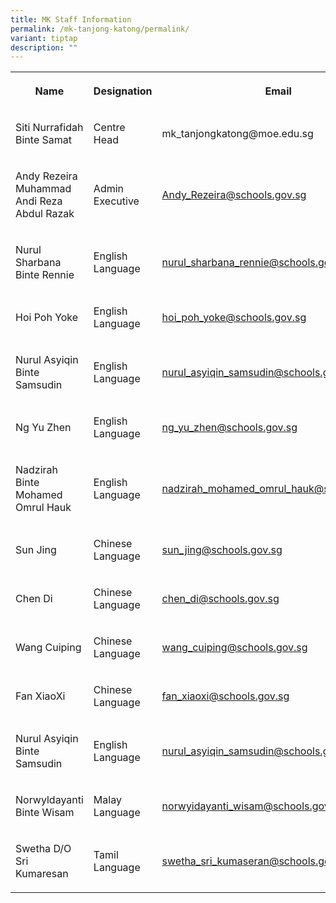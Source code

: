 ```yaml
---
title: MK Staff Information
permalink: /mk-tanjong-katong/permalink/
variant: tiptap
description: ""
---
```

<table><tbody><tr><th rowspan="1" colspan="1"><p>Name</p></th><th rowspan="1" colspan="1"><p>Designation</p></th><th rowspan="1" colspan="1"><p>Email</p></th></tr><tr><td rowspan="1" colspan="1"><p>Siti Nurrafidah Binte Samat</p></td><td rowspan="1" colspan="1"><p>Centre Head</p></td><td rowspan="1" colspan="1"><p><a rel="noopener noreferrer nofollow" target="_blank">mk_tanjongkatong@moe.edu.sg</a></p></td></tr><tr><td rowspan="1" colspan="1"><p>Andy Rezeira Muhammad Andi Reza Abdul Razak</p><p></p></td><td rowspan="1" colspan="1"><p></p><p>Admin Executive</p></td><td rowspan="1" colspan="1"><p></p><p><a href="mailto:Andy_Rezeira@schools.gov.sg" rel="noopener noreferrer nofollow" target="_blank">Andy_Rezeira@schools.gov.sg</a></p></td></tr><tr><td rowspan="1" colspan="1"><p>Nurul Sharbana Binte Rennie</p><p></p></td><td rowspan="1" colspan="1"><p>English Language</p></td><td rowspan="1" colspan="1"><p><a href="mailto:nurul_sharbana_rennie@schools.gov.sg" rel="noopener noreferrer nofollow" target="_blank">nurul_sharbana_rennie@schools.gov.sg</a></p></td></tr><tr><td rowspan="1" colspan="1"><p>Hoi Poh Yoke</p></td><td rowspan="1" colspan="1"><p>English Language</p></td><td rowspan="1" colspan="1"><p><a href="mailto:hoi_poh_yoke@schools.gov.sg%20" rel="noopener noreferrer nofollow" target="_blank">hoi_poh_yoke@schools.gov.sg</a></p></td></tr><tr><td rowspan="1" colspan="1"><p>Nurul Asyiqin Binte Samsudin</p></td><td rowspan="1" colspan="1"><p>English Language</p></td><td rowspan="1" colspan="1"><p><a href="mailto:nurul_asyiqin_samsudin@schools.gov.sg%20" rel="noopener noreferrer nofollow" target="_blank">nurul_asyiqin_samsudin@schools.gov.sg</a></p></td></tr><tr><td rowspan="1" colspan="1"><p>Ng Yu Zhen</p></td><td rowspan="1" colspan="1"><p>English Language</p></td><td rowspan="1" colspan="1"><p><a href="mailto:ng_yu_zhen@schools.gov.sg" rel="noopener noreferrer nofollow" target="_blank">ng_yu_zhen@schools.gov.sg</a></p></td></tr><tr><td rowspan="1" colspan="1"><p>Nadzirah Binte Mohamed Omrul Hauk</p></td><td rowspan="1" colspan="1"><p>English Language</p></td><td rowspan="1" colspan="1"><p><a href="mailto:nadzirah_mohamed_omrul_hauk@schools.gov.sg" rel="noopener noreferrer nofollow" target="_blank">nadzirah_mohamed_omrul_hauk@schools.gov.sg</a></p></td></tr><tr><td rowspan="1" colspan="1"><p>Sun Jing</p></td><td rowspan="1" colspan="1"><p>Chinese Language</p></td><td rowspan="1" colspan="1"><p><a href="mailto:sun_jing@schools.gov.sg%20" rel="noopener noreferrer nofollow" target="_blank">sun_jing@schools.gov.sg</a></p></td></tr><tr><td rowspan="1" colspan="1"><p>Chen Di</p></td><td rowspan="1" colspan="1"><p>Chinese Language</p></td><td rowspan="1" colspan="1"><p><a href="mailto:chen_di@schools.gov.sg%20" rel="noopener noreferrer nofollow" target="_blank">chen_di@schools.gov.sg</a></p></td></tr><tr><td rowspan="1" colspan="1"><p>Wang Cuiping</p></td><td rowspan="1" colspan="1"><p>Chinese Language</p></td><td rowspan="1" colspan="1"><p><a href="mailto:wang_cuiping@schools.gov.sg%20" rel="noopener noreferrer nofollow" target="_blank">wang_cuiping@schools.gov.sg</a></p></td></tr><tr><td rowspan="1" colspan="1"><p>Fan XiaoXi</p></td><td rowspan="1" colspan="1"><p>Chinese Language</p></td><td rowspan="1" colspan="1"><p><a href="mailto:fan_xiaoxi@schools.gov.sg%20" rel="noopener noreferrer nofollow" target="_blank">fan_xiaoxi@schools.gov.sg</a></p></td></tr><tr><td rowspan="1" colspan="1"><p>Nurul Asyiqin Binte Samsudin</p></td><td rowspan="1" colspan="1"><p>English Language</p></td><td rowspan="1" colspan="1"><p><a href="mailto:nurul_asyiqin_samsudin@schools.gov.sg%20" rel="noopener noreferrer nofollow" target="_blank">nurul_asyiqin_samsudin@schools.gov.sg</a></p></td></tr><tr><td rowspan="1" colspan="1"><p>Norwyldayanti Binte Wisam</p></td><td rowspan="1" colspan="1"><p>Malay Language</p></td><td rowspan="1" colspan="1"><p><a href="mailto:norwyidayanti_wisam@schools.gov.sg%20" rel="noopener noreferrer nofollow" target="_blank">norwyidayanti_wisam@schools.gov.sg</a></p></td></tr><tr><td rowspan="1" colspan="1"><p>Swetha D/O Sri Kumaresan</p></td><td rowspan="1" colspan="1"><p>Tamil Language</p></td><td rowspan="1" colspan="1"><p><a href="mailto:swetha_sri_kumaseran@schools.gov.sg%20" rel="noopener noreferrer nofollow" target="_blank">swetha_sri_kumaseran@schools.gov.sg</a></p></td></tr></tbody></table><p></p>
